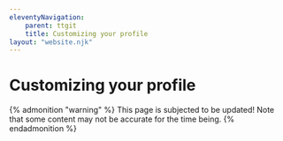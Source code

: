 ```yaml
---
eleventyNavigation:
    parent: ttgit
    title: Customizing your profile
layout: "website.njk"
---
```


# Customizing your profile

{% admonition "warning" %}
This page is subjected to be updated! Note that some content may not be accurate for the time being. 
{% endadmonition %}